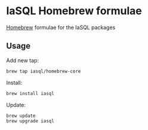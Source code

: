 # IaSQL Homebrew formulae
[Homebrew](https://brew.sh/) formulae for the IaSQL packages

## Usage
Add new tap:
```bash
brew tap iasql/homebrew-core
```

Install:
```bash
brew install iasql
```

Update:
```bash
brew update
brew upgrade iasql
```
